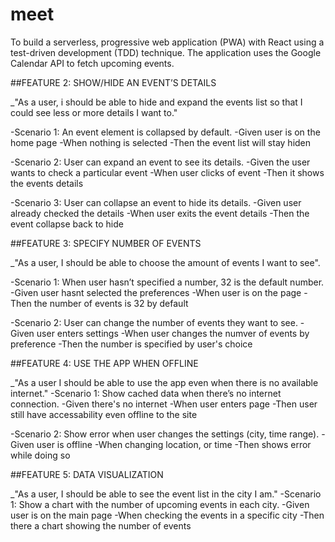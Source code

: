 # meet

To build a serverless, progressive web application (PWA) with React using a
test-driven development (TDD) technique. The application uses the Google
Calendar API to fetch upcoming events.

##FEATURE 2: SHOW/HIDE AN EVENT’S DETAILS

\_"As a user, i should be able to hide and expand the events list so that I could see less or more details I want to."

-Scenario 1: An event element is collapsed by default.
-Given user is on the home page
-When nothing is selected
-Then the event list will stay hiden

-Scenario 2: User can expand an event to see its details.
-Given the user wants to check a particular event
-When user clicks of event
-Then it shows the events details

-Scenario 3: User can collapse an event to hide its details.
-Given user already checked the details
-When user exits the event details
-Then the event collapse back to hide

##FEATURE 3: SPECIFY NUMBER OF EVENTS

\_"As a user, I should be able to choose the amount of events I want to see".

-Scenario 1: When user hasn’t specified a number, 32 is the default number.
-Given user hasnt selected the preferences
-When user is on the page
-Then the number of events is 32 by default

-Scenario 2: User can change the number of events they want to see.
-Given user enters settings
-When user changes the numver of events by preference
-Then the number is specified by user's choice

##FEATURE 4: USE THE APP WHEN OFFLINE

\_"As a user I should be able to use the app even when there is no available internet."
-Scenario 1: Show cached data when there’s no internet connection.
-Given there's no internet
-When user enters page
-Then user still have accessability even offline to the site

-Scenario 2: Show error when user changes the settings (city, time range).
-Given user is offline
-When changing location, or time
-Then shows error while doing so

##FEATURE 5: DATA VISUALIZATION

\_"As a user, I should be able to see the event list in the city I am."
-Scenario 1: Show a chart with the number of upcoming events in each city.
-Given user is on the main page
-When checking the events in a specific city
-Then there a chart showing the number of events
